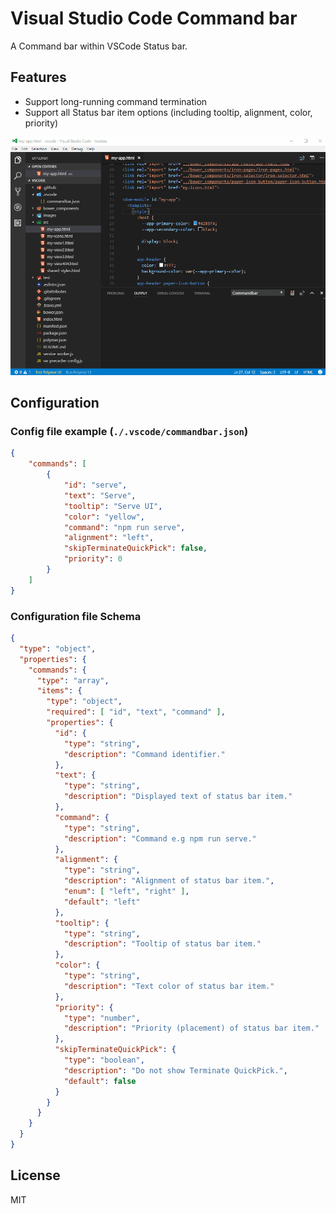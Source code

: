 # Visual Studio Code Command bar

A Command bar within VSCode Status bar.

## Features

* Support long-running command termination
* Support all Status bar item options (including tooltip, alignment, color, priority)

[![Demo](demo.gif)](demo.gif)


## Configuration

### Config file example (`./.vscode/commandbar.json`)
```json
{
	"commands": [
		{
			"id": "serve",
			"text": "Serve",
			"tooltip": "Serve UI",
			"color": "yellow",
			"command": "npm run serve",
			"alignment": "left",
			"skipTerminateQuickPick": false,
			"priority": 0
		}
	]
}
```

### Configuration file Schema
```json
{
  "type": "object",
  "properties": {
    "commands": {
      "type": "array",
      "items": {
        "type": "object",
        "required": [ "id", "text", "command" ],
        "properties": {
          "id": {
            "type": "string",
            "description": "Command identifier."
          },
          "text": {
            "type": "string",
            "description": "Displayed text of status bar item."
          },
          "command": {
            "type": "string",
            "description": "Command e.g npm run serve."
          },
          "alignment": {
            "type": "string",
            "description": "Alignment of status bar item.",
            "enum": [ "left", "right" ],
            "default": "left"
          },
          "tooltip": {
            "type": "string",
            "description": "Tooltip of status bar item."
          },
          "color": {
            "type": "string",
            "description": "Text color of status bar item."
          },
          "priority": {
            "type": "number",
            "description": "Priority (placement) of status bar item."
          },
          "skipTerminateQuickPick": {
            "type": "boolean",
            "description": "Do not show Terminate QuickPick.",
            "default": false
          }
        }
      }
    }
  }
}
```

## License

MIT
